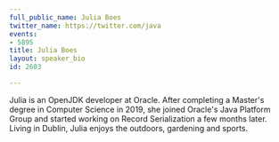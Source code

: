 ```yaml
---
full_public_name: Julia Boes
twitter_name: https://twitter.com/java
events:
- 5895
title: Julia Boes
layout: speaker_bio
id: 2603

---
```

Julia is an OpenJDK developer at Oracle. After completing a Master's degree in Computer Science in 2019, she joined Oracle's Java Platform Group and started working on Record Serialization a few months later. 
Living in Dublin, Julia enjoys the outdoors, gardening and sports.
